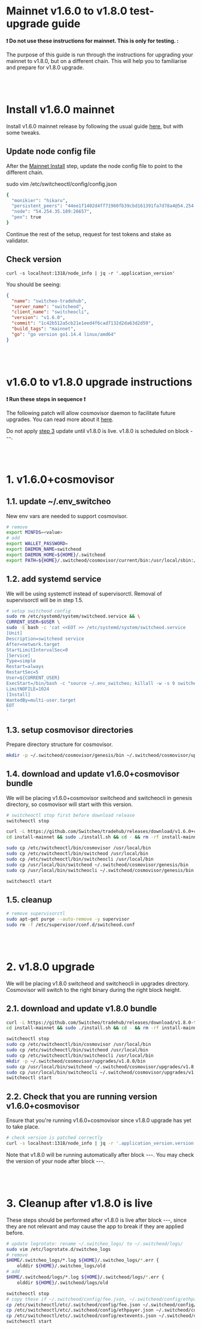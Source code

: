 # Mainnet v1.6.0 to v1.8.0 test-upgrade guide

**:exclamation: Do not use these instructions for mainnet. This is only for testing. :**

The purpose of this guide is run through the instructions for upgrading your mainnet to v1.8.0, but on a different chain. This will help you to familiarise and prepare for v1.8.0 upgrade.

<br><br>

# Install v1.6.0 mainnet

Install v1.6.0 mainnet release by following the usual guide [here](https://github.com/Switcheo/tradehub), but with some tweaks.

## Update node config file
After the [Mainnet Install](https://github.com/Switcheo/tradehub#mainnet-install) step, update the node config file to point to the different chain.

sudo vim /etc/switcheoctl/config/config.json
```bash
{
  "monikier": "hikaru",
  "persistent_peers": "44ee1f1402d4ff71960fb39cbd161391fa7d78a4@54.254.35.189:26656",
  "node": "54.254.35.189:26657",
  "pex": true
}
```

Continue the rest of the setup, request for test tokens and stake as validator.

## Check version

`curl -s localhost:1318/node_info | jq -r '.application_version'`

You should be seeing:
```json
{
  "name": "switcheo-tradehub",
  "server_name": "switcheod",
  "client_name": "switcheocli",
  "version": "v1.6.0",
  "commit": "1c42b512a5cb21e1eed4f6cad7132d2da63d2d59",
  "build_tags": "mainnet",
  "go": "go version go1.14.4 linux/amd64"
}
```

<br><br>

# v1.6.0 to v1.8.0 upgrade instructions

**:exclamation: Run these steps in sequence :exclamation:**

The following patch will allow cosmovisor daemon to facilitate future upgrades. You can read more about it [here](https://github.com/cosmos/cosmos-sdk/tree/master/cosmovisor).

Do not apply [step 3](#cleanup-after-v180-is-live) update until v1.8.0 is live. v1.8.0 is scheduled on block ---.

<br><br>

# 1. v1.6.0+cosmovisor

## 1.1. update ~/.env_switcheo

New env vars are needed to support cosmovisor.

```bash
# remove
export MINFDS=<value>
# add
export WALLET_PASSWORD=
export DAEMON_NAME=switcheod
export DAEMON_HOME=${HOME}/.switcheod
export PATH=${HOME}/.switcheod/cosmovisor/current/bin:/usr/local/sbin:/usr/local/bin:/usr/sbin:/usr/bin:/sbin:/bin:/usr/games:/usr/local/games:/snap/bin
```

## 1.2. add systemd service

We will be using systemctl instead of supervisorctl. Removal of supervisorctl will be in step 1.5.

```bash
# setup switcheod config
sudo rm /etc/systemd/system/switcheod.service && \
CURRENT_USER=$USER \
sudo -E bash -c 'cat <<EOT >> /etc/systemd/system/switcheod.service
[Unit]
Description=switcheod service
After=network.target
StartLimitIntervalSec=0
[Service]
Type=simple
Restart=always
RestartSec=5
User=${CURRENT_USER}
ExecStart=/bin/bash -c "source ~/.env_switcheo; killall -w -s 9 switcheod switcheocli; cosmovisor start-all -a"
LimitNOFILE=1024
[Install]
WantedBy=multi-user.target
EOT
'
```

## 1.3. setup cosmovisor directories

Prepare directory structure for cosmovisor.

```bash
mkdir -p ~/.switcheod/cosmovisor/genesis/bin ~/.switcheod/cosmovisor/upgrades
```

## 1.4. download and update v1.6.0+cosmovisor bundle

We will be placing v1.6.0+cosmovisor switcheod and switcheocli in genesis directory, so cosmovisor will start with this version.

```bash
# switcheoctl stop first before download release
switcheoctl stop

curl -L https://github.com/Switcheo/tradehub/releases/download/v1.6.0+cosmovisor/install-mainnet.tar.gz | tar -xz
cd install-mainnet && sudo ./install.sh && cd - && rm -rf install-mainnet

sudo cp /etc/switcheoctl/bin/cosmovisor /usr/local/bin
sudo cp /etc/switcheoctl/bin/switcheod /usr/local/bin
sudo cp /etc/switcheoctl/bin/switcheocli /usr/local/bin
sudo cp /usr/local/bin/switcheod ~/.switcheod/cosmovisor/genesis/bin
sudo cp /usr/local/bin/switcheocli ~/.switcheod/cosmovisor/genesis/bin

switcheoctl start
```

## 1.5. cleanup

```bash
# remove supervisorctl
sudo apt-get purge --auto-remove -y supervisor
sudo rm -f /etc/supervisor/conf.d/switcheod.conf
```

<br><br>

# 2. v1.8.0 upgrade

We will be placing v1.8.0 switcheod and switcheocli in upgrades directory. Cosmovisor will switch to the right binary during the right block height.

## 2.1. download and update v1.8.0 bundle
```bash
curl -L https://github.com/Switcheo/tradehub/releases/download/v1.8.0-test/install-mainnet.tar.gz | tar -xz
cd install-mainnet && sudo ./install.sh && cd - && rm -rf install-mainnet

switcheoctl stop
sudo cp /etc/switcheoctl/bin/cosmovisor /usr/local/bin
sudo cp /etc/switcheoctl/bin/switcheod /usr/local/bin
sudo cp /etc/switcheoctl/bin/switcheocli /usr/local/bin
mkdir -p ~/.switcheod/cosmovisor/upgrades/v1.8.0/bin
sudo cp /usr/local/bin/switcheod ~/.switcheod/cosmovisor/upgrades/v1.8.0/bin
sudo cp /usr/local/bin/switcheocli ~/.switcheod/cosmovisor/upgrades/v1.8.0/bin
switcheoctl start
```

## 2.2. Check that you are running version v1.6.0+cosmovisor

Ensure that you're running v1.6.0+cosmovisor since v1.8.0 upgrade has yet to take place.

```bash
# check version is patched correctly
curl -s localhost:1318/node_info | jq -r '.application_version.version'
```

Note that v1.8.0 will be running automatically after block ---. You may check the version of your node after block ---.

<br><br>

# 3. Cleanup after v1.8.0 is live

These steps should be performed after v1.8.0 is live after block ---, since they are not relevant and may cause the app to break if they are applied before.

```bash
# update logrotate: rename ~/.switcheo_logs/ to ~/.switcheod/logs/
sudo vim /etc/logrotate.d/switcheo_logs
# remove
$HOME/.switcheo_logs/*.log ${HOME}/.switcheo_logs/*.err {
    olddir ${HOME}/.switcheo_logs/old
# add
$HOME/.switcheod/logs/*.log ${HOME}/.switcheod/logs/*.err {
    olddir ${HOME}/.switcheod/logs/old
```
```bash
switcheoctl stop
# copy these if ~/.switcheod/config/fee.json, ~/.switcheod/config/ethpayer.json, ~/.switcheod/config/extevents.json doesn't exist
cp /etc/switcheoctl/etc/.switcheod/config/fee.json ~/.switcheod/config/
cp /etc/switcheoctl/etc/.switcheod/config/ethpayer.json ~/.switcheod/config/
cp /etc/switcheoctl/etc/.switcheod/config/extevents.json ~/.switcheod/config/
switcheoctl start
```
